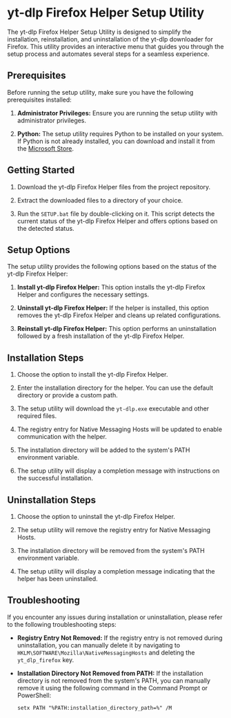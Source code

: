 # yt-dlp Firefox Helper Setup Utility

The yt-dlp Firefox Helper Setup Utility is designed to simplify the installation, reinstallation, and uninstallation of the yt-dlp downloader for Firefox. This utility provides an interactive menu that guides you through the setup process and automates several steps for a seamless experience.

## Prerequisites

Before running the setup utility, make sure you have the following prerequisites installed:

1. **Administrator Privileges:** Ensure you are running the setup utility with administrator privileges.

2. **Python:** The setup utility requires Python to be installed on your system. If Python is not already installed, you can download and install it from the [Microsoft Store](https://www.microsoft.com/en-us/p/python/9p7qfqmjrfp7).

## Getting Started

1. Download the yt-dlp Firefox Helper files from the project repository.

2. Extract the downloaded files to a directory of your choice.

3. Run the `SETUP.bat` file by double-clicking on it. This script detects the current status of the yt-dlp Firefox Helper and offers options based on the detected status.

## Setup Options

The setup utility provides the following options based on the status of the yt-dlp Firefox Helper:

1. **Install yt-dlp Firefox Helper:** This option installs the yt-dlp Firefox Helper and configures the necessary settings.

2. **Uninstall yt-dlp Firefox Helper:** If the helper is installed, this option removes the yt-dlp Firefox Helper and cleans up related configurations.

3. **Reinstall yt-dlp Firefox Helper:** This option performs an uninstallation followed by a fresh installation of the yt-dlp Firefox Helper.

## Installation Steps

1. Choose the option to install the yt-dlp Firefox Helper.

2. Enter the installation directory for the helper. You can use the default directory or provide a custom path.

3. The setup utility will download the `yt-dlp.exe` executable and other required files.

4. The registry entry for Native Messaging Hosts will be updated to enable communication with the helper.

5. The installation directory will be added to the system's PATH environment variable.

6. The setup utility will display a completion message with instructions on the successful installation.

## Uninstallation Steps

1. Choose the option to uninstall the yt-dlp Firefox Helper.

2. The setup utility will remove the registry entry for Native Messaging Hosts.

3. The installation directory will be removed from the system's PATH environment variable.

4. The setup utility will display a completion message indicating that the helper has been uninstalled.

## Troubleshooting

If you encounter any issues during installation or uninstallation, please refer to the following troubleshooting steps:

- **Registry Entry Not Removed:** If the registry entry is not removed during uninstallation, you can manually delete it by navigating to `HKLM\SOFTWARE\Mozilla\NativeMessagingHosts` and deleting the `yt_dlp_firefox` key.

- **Installation Directory Not Removed from PATH:** If the installation directory is not removed from the system's PATH, you can manually remove it using the following command in the Command Prompt or PowerShell:

  ```batch
  setx PATH "%PATH:installation_directory_path=%" /M

